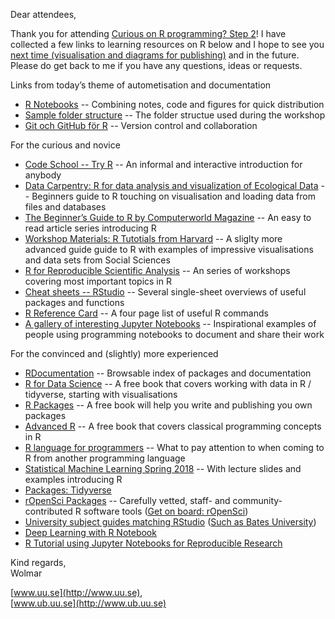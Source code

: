 Dear attendees,

Thank you for attending [Curious on R programming? Step 2](http://ub.uu.se/about-the-library/courses-and-events/calendar-details/?eventId=32320)! I have collected a few links to learning resources on R below and I hope to see you [next time (visualisation and diagrams for publishing)](http://ub.uu.se/about-the-library/courses-and-events/calendar-details/?eventId=32322) and in the future. Please do get back to me if you have any questions, ideas or requests.

Links from today’s theme of autometisation and documentation

-   [R Notebooks](https://rmarkdown.rstudio.com/r_notebooks.html) -- Combining notes, code and figures for quick distribution
-   [Sample folder structure](https://github.com/wna-se/r-folder) -- The folder structue used during the workshop
-   [Git och GitHub för R](http://happygitwithr.com/big-picture.html) -- Version control and collaboration

For the curious and novice

-   [Code School -- Try R](http://tryr.codeschool.com/levels/1/challenges/1) -- An informal and interactive introduction for anybody
-   [Data Carpentry: R for data analysis and visualization of Ecological Data](http://www.datacarpentry.org/R-ecology-lesson/00-before-we-start.html) -- Beginners guide to R touching on visualisation and loading data from files and databases
-   [The Beginner’s Guide to R by Computerworld Magazine](https://www.computerworld.com/article/2497143/business-intelligence/business-intelligence-beginner-s-guide-to-r-introduction.html) -- An easy to read article series introducing R
-   [Workshop Materials: R Tutotials from Harvard](http://tutorials.iq.harvard.edu/) -- A sliglty more advanced guide guide to R with examples of impressive visualisations and data sets from Social Sciences
-   [R for Reproducible Scientific Analysis](http://swcarpentry.github.io/r-novice-gapminder/) -- An series of workshops covering most important topics in R
-   [Cheat sheets -- RStudio](https://www.rstudio.com/resources/cheatsheets/) -- Several single-sheet overviews of useful packages and functions
-   [R Reference Card](https://cran.r-project.org/doc/contrib/Short-refcard.pdf) -- A four page list of useful R commands
-   [A gallery of interesting Jupyter Notebooks](https://github.com/jupyter/jupyter/wiki/A-gallery-of-interesting-Jupyter-Notebooks) -- Inspirational examples of people using programming notebooks to document and share their work

For the convinced and (slightly) more experienced

-   [RDocumentation](https://www.rdocumentation.org/) -- Browsable index of packages and documentation
-   [R for Data Science](http://r4ds.had.co.nz/) -- A free book that covers working with data in R / tidyverse, starting with visualisations
-   [R Packages](http://r-pkgs.had.co.nz/) -- A free book will help you write and publishing you own packages
-   [Advanced R](http://adv-r.had.co.nz/) -- A free book that covers classical programming concepts in R
-   [R language for programmers](https://www.johndcook.com/blog/r_language_for_programmers/) -- What to pay attention to  when coming to R from another programming language
-   [Statistical Machine Learning Spring 2018](https://www.it.uu.se/edu/course/homepage/sml) -- With lecture slides and examples introducing R
-   [Packages: Tidyverse](https://www.tidyverse.org/packages/)
-   [rOpenSci Packages](https://ropensci.org/packages/) -- Carefully vetted, staff- and community-contributed R software tools ([Get on board: rOpenSci](https://github.com/ropensci/onboarding))
-   [University subject guides matching RStudio](https://uu.summon.serialssolutions.com/sv-SE/search?fvf=ContentType,Book%20Review,t%7CContentType,Newspaper%20Article,t&q=nvivo#!/search?ho=f&fvf=ContentType,Research%20Guide,f&l=sv-SE&q=(rstudio)) ([Such as Bates University](http://libguides.bates.edu/r))
-   [Deep Learning with R Notebook](https://github.com/jjallaire/deep-learning-with-r-notebooks)
-   [R Tutorial using Jupyter Notebooks for Reproducible Research](https://github.com/michhar/useR2016-tutorial-jupyter)

Kind regards,\
Wolmar

[www.uu.se](http://www.uu.se), \
[www.ub.uu.se](http://www.ub.uu.se)